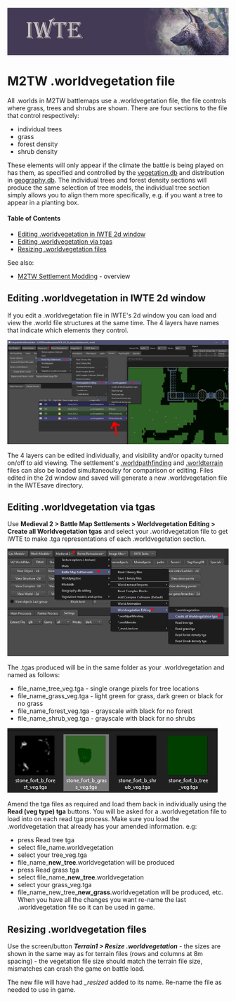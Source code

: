 ![IWTE banner](../IWTEgithub_images/IWTEbanner.jpg)
# M2TW .worldvegetation file

All .worlds in M2TW battlemaps use a .worldvegetation file, the file controls where grass, trees and shrubs are shown.  There are four sections to the file that control respectively:

* individual trees
* grass
* forest density
* shrub density

These elements will only appear if the climate the battle is being played on has them, as specified and controlled by the [vegetation.db](M2_vegetation_db.md) and distribution in [geography.db](geography_db.md#m2-specific-elements).  The individual trees and forest density sections will produce the same selection of tree models, the individual tree section simply allows you to align them more specifically, e.g. if you want a tree to appear in a planting box.

#### Table of Contents

* [Editing .worldvegetation in IWTE 2d window](#editing-worldvegetation-in-iwte-2d-window)
* [Editing .worldvegetation via tgas](editing-worldvegetation-via-tgas)
* [Resizing .worldvegetation files](#resizing-worldvegetation-files)

See also:
* [M2TW Settlement Modding](M2_Settlement_Modding.md#m2tw-settlement-modding) - overview


## Editing .worldvegetation in IWTE 2d window

If you edit a .worldvegetation file in IWTE's 2d window you can load and view the .world file structures at the same time.
The 4 layers have names that indicate which elements they control.

![/M2_worldvegetation_2dwindow.jpg](../IWTEgithub_images//M2_worldvegetation_2dwindow.jpg)

The 4 layers can be edited individually, and visibility and/or opacity turned on/off to aid viewing.  The settlement's [.worldpathfinding](M2_worldpathfinding.md) and [.worldterrain](M2_worldterrain.md) files can also be loaded simultaneoulsy for comparison or editing. Files edited in the 2d window and saved will generate a new .worldvegetation file in the IWTEsave directory.

## Editing .worldvegetation via tgas

Use **Medieval 2 > Battle Map Settlements > Worldvegetation Editing > Create all Worldvegetation tgas** and select your .worldvegetation file to get IWTE to make .tga representations of each .worldvegetation section.

![M2_worldvegetation_create_tgas](../IWTEgithub_images/M2_worldvegetation_create_tgas.jpg)

The .tgas produced will be in the same folder as your .worldvegetation and named as follows:
* file_name_tree_veg.tga - single orange pixels for tree locations
* file_name_grass_veg.tga - light green for grass, dark green or black for no grass
* file_name_forest_veg.tga - grayscale with black for no forest
* file_name_shrub_veg.tga - grayscale with black for no shrubs

![M2_worldvegetation_tgas](../IWTEgithub_images/M2_worldvegetation_tgas.jpg)

Amend the tga files as required and load them back in individually using the **Read (veg type) tga** buttons.  You will be asked for a .worldvegetation file to load into on each read tga process. Make sure you load the .worldvegetation that already has your amended information. e.g:
* press Read tree tga
* select file_name.worldvegetation
* select your tree_veg.tga
* file_name_**new_tree**.worldvegetation will be produced
* press Read grass tga
* select file_name_**new_tree**.worldvegetation
* select your grass_veg.tga
* file_name_new_tree_**new_grass**.worldvegetation will be produced, etc.
When you have all the changes you want re-name the last .worldvegetation file so it can be used in game.

## Resizing .worldvegetation files

Use the screen/button ***Terrain1 > Resize .worldvegetation*** - the sizes are shown in the same way as for terrain files (rows and columns at 8m spacing) - the vegetation file size should match the terrain file size, mismatches can crash the game on battle load.  

The new file will have had *_resized* added to its name.  Re-name the file as needed to use in game.

